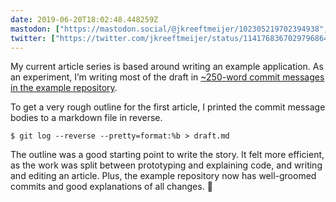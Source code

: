 ```yaml
---
date: 2019-06-20T18:02:48.448259Z
mastodon: ["https://mastodon.social/@jkreeftmeijer/102305219702394938", "https://mastodon.social/@jkreeftmeijer/102305219740556926"]
twitter: ["https://twitter.com/jkreeftmeijer/status/1141768367029796864", "https://twitter.com/jkreeftmeijer/status/1141768367856111616", "https://twitter.com/jkreeftmeijer/status/1141768368774664195"]
---
```

My current article series is based around writing an example application. As an experiment, I’m writing most of the draft in [~250-word commit messages in the example repository](https://github.com/jeffkreeftmeijer/hayago/commits/master).

To get a very rough outline for the first article, I printed the commit message bodies to a markdown file in reverse.

    $ git log --reverse --pretty=format:%b > draft.md

The outline was a good starting point to write the story. It felt more efficient, as the work was split between prototyping and explaining code, and writing and editing an article. Plus, the example repository now has well-groomed commits and good explanations of all changes. 🙌
